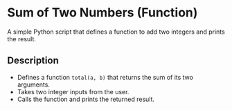 # Sum of Two Numbers (Function)

A simple Python script that defines a function to add two integers and prints the result.

## Description
- Defines a function `total(a, b)` that returns the sum of its two arguments.
- Takes two integer inputs from the user.
- Calls the function and prints the returned result.